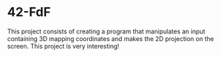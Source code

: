 # 42-FdF
This project consists of creating a program that manipulates an input containing 3D mapping coordinates and makes the 2D projection on the screen. This project is very interesting!
